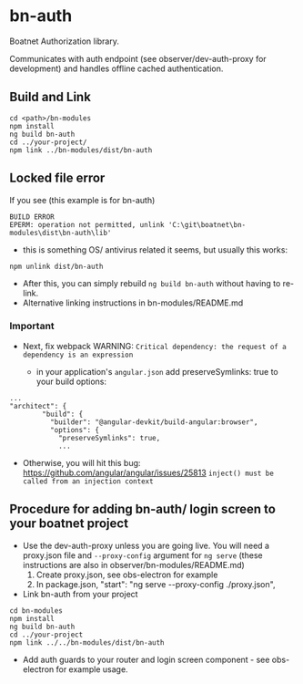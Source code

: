 # bn-auth

Boatnet Authorization library.

Communicates with auth endpoint (see observer/dev-auth-proxy for development) and handles offline cached authentication.

## Build and Link

```
cd <path>/bn-modules
npm install
ng build bn-auth
cd ../your-project/
npm link ../bn-modules/dist/bn-auth
```

## Locked file error
If you see (this example is for bn-auth)
```
BUILD ERROR
EPERM: operation not permitted, unlink 'C:\git\boatnet\bn-modules\dist\bn-auth\lib'
```
  * this is something OS/ antivirus related it seems, but usually this works:
```
npm unlink dist/bn-auth
```

* After this, you can simply rebuild `ng build bn-auth` without having to re-link.
* Alternative linking instructions in bn-modules/README.md

### Important
* Next, fix webpack WARNING: `Critical dependency: the request of a dependency is an expression`

  * in your application's `angular.json` add preserveSymlinks: true to your build options:
```
...
"architect": {
        "build": {
          "builder": "@angular-devkit/build-angular:browser",
          "options": {
            "preserveSymlinks": true,
            ...

```            
  * Otherwise, you will hit this bug: https://github.com/angular/angular/issues/25813
`inject() must be called from an injection context`

## Procedure for adding bn-auth/ login screen to your boatnet project

* Use the dev-auth-proxy unless you are going live. You will need a proxy.json file and `--proxy-config` argument for `ng serve` (these instructions are also in observer/bn-modules/README.md)
  1. Create proxy.json, see obs-electron for example
  2. In package.json, "start": "ng serve --proxy-config ./proxy.json",
* Link bn-auth from your project
```
cd bn-modules
npm install
ng build bn-auth
cd ../your-project
npm link ../../bn-modules/dist/bn-auth
```
* Add auth guards to your router and login screen component - see obs-electron for example usage.



